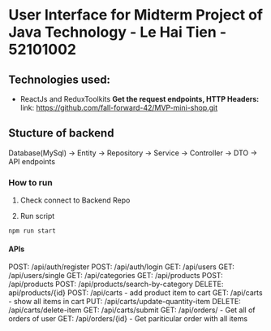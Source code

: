 # User Interface for Midterm Project of Java Technology - Le Hai Tien - 52101002
## Technologies used:
- ReactJs and ReduxToolkits
**Get the request endpoints, HTTP Headers:**
link: https://github.com/fall-forward-42/MVP-mini-shop.git

## Stucture of backend

Database(MySql) -> Entity -> Repository -> Service -> Controller -> DTO -> API endpoints

### How to run
1. Check connect to Backend Repo

2. Run script
```
npm run start
```


#### APIs

POST: /api/auth/register
POST: /api/auth/login
GET: /api/users
GET: /api/users/single
GET: /api/categories
GET: /api/products
POST: /api/products
POST: /api/products/search-by-category
DELETE: api/products/{id}
POST: /api/carts - add product item to cart
GET: /api/carts - show all items in cart
PUT: /api/carts/update-quantity-item
DELETE: /api/carts/delete-item
GET: /api/carts/submit
GET: /api/orders/ - Get all of orders of user
GET: /api/orders/{id} - Get pariticular order with all items
